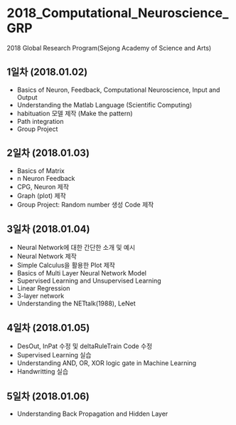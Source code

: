 # 2018_Computational_Neuroscience_GRP
2018 Global Research Program(Sejong Academy of Science and Arts)

## 1일차 (2018.01.02)

- Basics of Neuron, Feedback, Computational Neuroscience, Input and Output
- Understanding the Matlab Language (Scientific Computing)
- habituation 모델 제작 (Make the pattern)
- Path integration
- Group Project

## 2일차 (2018.01.03)
- Basics of Matrix
- n Neuron Feedback
- CPG, Neuron 제작
- Graph (plot) 제작
- Group Project: Random number 생성 Code 제작

## 3일차 (2018.01.04)
- Neural Network에 대한 간단한 소개 및 예시
- Neural Network 제작
- Simple Calculus을 활용한 Plot 제작
- Basics of Multi Layer Neural Network Model
- Supervised Learning and Unsupervised Learning
- Linear Regression
- 3-layer network
- Understanding the NETtalk(1988), LeNet

## 4일차 (2018.01.05)
- DesOut, InPat 수정 및 deltaRuleTrain Code 수정
- Supervised Learning 실습
- Understanding AND, OR, XOR logic gate in Machine Learning
- Handwritting 실습

## 5일차 (2018.01.06)
- Understanding Back Propagation and Hidden Layer
